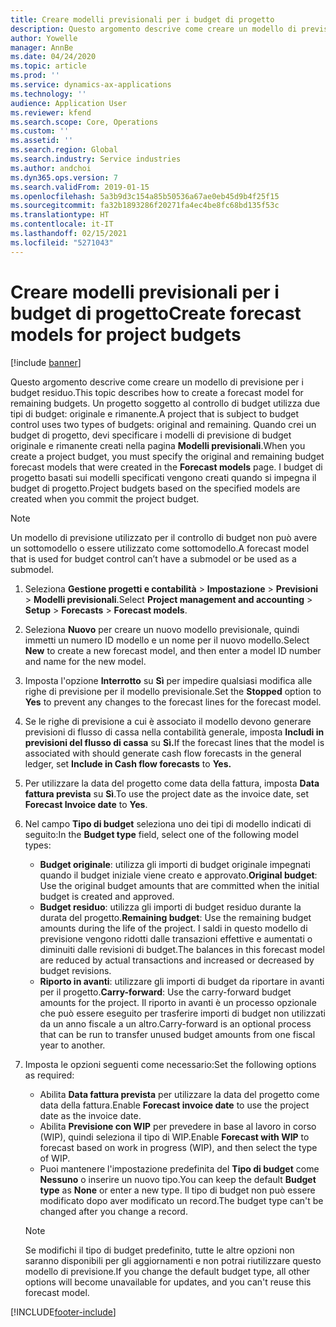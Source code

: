 ```yaml
---
title: Creare modelli previsionali per i budget di progetto
description: Questo argomento descrive come creare un modello di previsione per i budget residuo.
author: Yowelle
manager: AnnBe
ms.date: 04/24/2020
ms.topic: article
ms.prod: ''
ms.service: dynamics-ax-applications
ms.technology: ''
audience: Application User
ms.reviewer: kfend
ms.search.scope: Core, Operations
ms.custom: ''
ms.assetid: ''
ms.search.region: Global
ms.search.industry: Service industries
ms.author: andchoi
ms.dyn365.ops.version: 7
ms.search.validFrom: 2019-01-15
ms.openlocfilehash: 5a3b9d3c154a85b50536a67ae0eb45d9b4f25f15
ms.sourcegitcommit: fa32b1893286f20271fa4ec4be8fc68bd135f53c
ms.translationtype: HT
ms.contentlocale: it-IT
ms.lasthandoff: 02/15/2021
ms.locfileid: "5271043"
---
```

# <a name="create-forecast-models-for-project-budgets"></a><span data-ttu-id="a3cce-103">Creare modelli previsionali per i budget di progetto</span><span class="sxs-lookup"><span data-stu-id="a3cce-103">Create forecast models for project budgets</span></span> 

[!include [banner](../includes/banner.md)]

<span data-ttu-id="a3cce-104">Questo argomento descrive come creare un modello di previsione per i budget residuo.</span><span class="sxs-lookup"><span data-stu-id="a3cce-104">This topic describes how to create a forecast model for remaining budgets.</span></span> <span data-ttu-id="a3cce-105">Un progetto soggetto al controllo di budget utilizza due tipi di budget: originale e rimanente.</span><span class="sxs-lookup"><span data-stu-id="a3cce-105">A project that is subject to budget control uses two types of budgets: original and remaining.</span></span> <span data-ttu-id="a3cce-106">Quando crei un budget di progetto, devi specificare i modelli di previsione di budget originale e rimanente creati nella pagina **Modelli previsionali**.</span><span class="sxs-lookup"><span data-stu-id="a3cce-106">When you create a project budget, you must specify the original and remaining budget forecast models that were created in the **Forecast models** page.</span></span> <span data-ttu-id="a3cce-107">I budget di progetto basati sui modelli specificati vengono creati quando si impegna il budget di progetto.</span><span class="sxs-lookup"><span data-stu-id="a3cce-107">Project budgets based on the specified models are created when you commit the project budget.</span></span>

> [!NOTE]
> <span data-ttu-id="a3cce-108">Un modello di previsione utilizzato per il controllo di budget non può avere un sottomodello o essere utilizzato come sottomodello.</span><span class="sxs-lookup"><span data-stu-id="a3cce-108">A forecast model that is used for budget control can’t have a submodel or be used as a submodel.</span></span>

1. <span data-ttu-id="a3cce-109">Seleziona **Gestione progetti e contabilità** > **Impostazione** > **Previsioni**  > **Modelli previsionali**.</span><span class="sxs-lookup"><span data-stu-id="a3cce-109">Select **Project management and accounting** > **Setup** > **Forecasts**  > **Forecast models**.</span></span>
2. <span data-ttu-id="a3cce-110">Seleziona **Nuovo** per creare un nuovo modello previsionale, quindi immetti un numero ID modello e un nome per il nuovo modello.</span><span class="sxs-lookup"><span data-stu-id="a3cce-110">Select **New** to create a new forecast model, and then enter a model ID number and name for the new model.</span></span> 
3. <span data-ttu-id="a3cce-111">Imposta l'opzione **Interrotto** su **Sì** per impedire qualsiasi modifica alle righe di previsione per il modello previsionale.</span><span class="sxs-lookup"><span data-stu-id="a3cce-111">Set the **Stopped** option to **Yes** to prevent any changes to the forecast lines for the forecast model.</span></span> 
4. <span data-ttu-id="a3cce-112">Se le righe di previsione a cui è associato il modello devono generare previsioni di flusso di cassa nella contabilità generale, imposta **Includi in previsioni del flusso di cassa** su **Sì.**</span><span class="sxs-lookup"><span data-stu-id="a3cce-112">If the forecast lines that the model is associated with should generate cash flow forecasts in the general ledger, set **Include in Cash flow forecasts** to **Yes.**</span></span> 
5. <span data-ttu-id="a3cce-113">Per utilizzare la data del progetto come data della fattura, imposta **Data fattura prevista** su **Sì**.</span><span class="sxs-lookup"><span data-stu-id="a3cce-113">To use the project date as the invoice date, set **Forecast Invoice date** to **Yes**.</span></span> 
6. <span data-ttu-id="a3cce-114">Nel campo **Tipo di budget** seleziona uno dei tipi di modello indicati di seguito:</span><span class="sxs-lookup"><span data-stu-id="a3cce-114">In the **Budget type** field, select one of the following model types:</span></span>

   - <span data-ttu-id="a3cce-115">**Budget originale**: utilizza gli importi di budget originale impegnati quando il budget iniziale viene creato e approvato.</span><span class="sxs-lookup"><span data-stu-id="a3cce-115">**Original budget**: Use the original budget amounts that are committed when the initial budget is created and approved.</span></span>
   - <span data-ttu-id="a3cce-116">**Budget residuo**: utilizza gli importi di budget residuo durante la durata del progetto.</span><span class="sxs-lookup"><span data-stu-id="a3cce-116">**Remaining budget**: Use the remaining budget amounts during the life of the project.</span></span> <span data-ttu-id="a3cce-117">I saldi in questo modello di previsione vengono ridotti dalle transazioni effettive e aumentati o diminuiti dalle revisioni di budget.</span><span class="sxs-lookup"><span data-stu-id="a3cce-117">The balances in this forecast model are reduced by actual transactions and increased or decreased by budget revisions.</span></span>
   - <span data-ttu-id="a3cce-118">**Riporto in avanti**: utilizzare gli importi di budget da riportare in avanti per il progetto.</span><span class="sxs-lookup"><span data-stu-id="a3cce-118">**Carry-forward**: Use the carry-forward budget amounts for the project.</span></span> <span data-ttu-id="a3cce-119">Il riporto in avanti è un processo opzionale che può essere eseguito per trasferire importi di budget non utilizzati da un anno fiscale a un altro.</span><span class="sxs-lookup"><span data-stu-id="a3cce-119">Carry-forward is an optional process that can be run to transfer unused budget amounts from one fiscal year to another.</span></span>

7. <span data-ttu-id="a3cce-120">Imposta le opzioni seguenti come necessario:</span><span class="sxs-lookup"><span data-stu-id="a3cce-120">Set the following options as required:</span></span>

   - <span data-ttu-id="a3cce-121">Abilita **Data fattura prevista** per utilizzare la data del progetto come data della fattura.</span><span class="sxs-lookup"><span data-stu-id="a3cce-121">Enable **Forecast invoice date** to use the project date as the invoice date.</span></span>
   - <span data-ttu-id="a3cce-122">Abilita **Previsione con WIP** per prevedere in base al lavoro in corso (WIP), quindi seleziona il tipo di WIP.</span><span class="sxs-lookup"><span data-stu-id="a3cce-122">Enable **Forecast with WIP** to forecast based on work in progress (WIP), and then select the type of WIP.</span></span> 
   - <span data-ttu-id="a3cce-123">Puoi mantenere l'impostazione predefinita del **Tipo di budget** come **Nessuno** o inserire un nuovo tipo.</span><span class="sxs-lookup"><span data-stu-id="a3cce-123">You can keep the default **Budget type** as **None** or enter a new type.</span></span> <span data-ttu-id="a3cce-124">Il tipo di budget non può essere modificato dopo aver modificato un record.</span><span class="sxs-lookup"><span data-stu-id="a3cce-124">The budget type can't be changed after you change a record.</span></span>     
    > [!NOTE]
    > <span data-ttu-id="a3cce-125">Se modifichi il tipo di budget predefinito, tutte le altre opzioni non saranno disponibili per gli aggiornamenti e non potrai riutilizzare questo modello di previsione.</span><span class="sxs-lookup"><span data-stu-id="a3cce-125">If you change the default budget type, all other options will become unavailable for updates, and you can't reuse this forecast model.</span></span> 
   


 



[!INCLUDE[footer-include](../includes/footer-banner.md)]